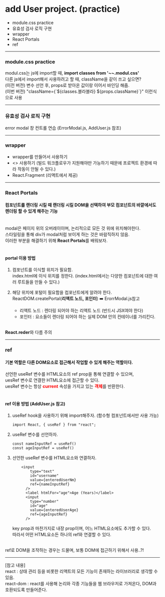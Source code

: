 <h1>add User project. (practice)</h1>

<ul>
    <li>module.css practice</li>
    <li>유효성 검사 로직 구현</li>
    <li>wrapper</li>
    <li>React Portals</li>
    <li>ref</li>
</ul>

<hr/>

<h3>module.css practice</h3>
<span>
    modul.css는 js에 import할 때, <b>import classes from '~~.modul.css'</b><br/>
    다른 js에서 import해서 사용하려고 할 때, className을 같이 쓰고 싶으면?<br/>
    (이전 버전) 변수 선언 후, props로 받아온 값이랑 이어서 바인딩 해줌.<br/>
    (이번 버전) "className={`${classes.블라블라} ${props.className}`}" 이런식으로 사용
</span>

<hr/>

<h3>유효성 검사 로직 구현</h3>
<span>
   error modal 창 컨트롤 연습 (ErrorModal.js, AddUser.js 참조)
</span>

<hr/>

<h3>wrapper</h3>
<span>
   <ul>
    <li>wrapper를 만들어서 사용하기</li>
    <li><></> 사용하기 (빌드 워크플로우가 지원해야만 가능하기 때문에 프로젝트 환경에 따라 작동이 안될 수 있다.)</li>
    <li>React.Fragment (리액트에서 제공)</li>
   </ul>
</span>

<hr/>

<h3>React Portals</h3>
<h4>컴포넌트를 랜더링 시킬 때 랜더링 시킬 DOM을 선택하여 부모 컴포넌트의 바깥에서도 렌더링 할 수 있게 해주는 기능</h4><br/>
<span>
modal은 페이지 위의 오버레이이며, 논리적으로 모든 것 위에 위치해야한다. <br/>
스타일링을 통해 div가 modal처럼 보이게 하는 것은 바람직하지 않음.<br/>
이러한 부분을 해결하기 위해 <b>React Portals</b>를 배워보자.<br/>
</span>

<br/>
<h4>portal 이용 방법</h4>

1. 컴포넌트를 이식할 위치가 필요함. <br/>
   index.html에 이식 위치를 정한다. (index.html에서는 다양한 컴포넌트에 대한 여러 루트들을 만들 수 있다.)

2. 해당 위치에 포털이 필요함을 컴포넌트에게 알려야 한다. <br/>
   ReactDOM.createPortal(<b>리액트 노드, 포인터</b>)  ➡️  ErorrModal.js참고
   <ul>
    <li>리액트 노드 : 렌더링 되어야 하는 리액트 노드 (반드시 JSX여야 한다)</li>
    <li>포인터 : 요소들이 렌더링 되어야 하는 실제 DOM 안의 컨테이너를 가리킨다.</li>
   </ul><br/>

**React.reder**와 다름 주의 <br/>

<hr/>

<h3>ref</h3>
<h4>기본 역할은 다른 DOM요소로 접근해서 작업할 수 있게 해주는 역할이다.</h4>

<span>
   선언한 useRef 변수를 HTML요소의 ref prop을 통해 연결할 수 있으며,<br/>
   uesRef 변수로 연결한 HTML요소에 접근할 수 있다.<br/>
   uesRef 변수는 항상 <b style='color:red;'>current</b> 속성을 가지고 있는 <b style='color:red;'>객체</b>를 반환한다.
</span>
<br/><br/>
<h4>ref 이용 방법 (AddUser.js 참고)</h4>

1. useRef hook을 사용하기 위해 import해주자. (함수형 컴포넌트에서만 사용 가능)<br/>
    ```
    import React, { useRef } from "react";
    ```
2. useRef 변수를 선언하자.<br/>
    ```
    const nameInputRef = useRef()
    const ageInputRef = useRef()
    ```
3. 선언한 useRef 변수를 HTML요소와 연결하자.<br/>
    ```
        <input
            type="text"
            id="username"
            value={enteredUserNm}
            ref={nameInputRef}
          />
          <label htmlFor="age">Age (Years)</label>
          <input
            type="number"
            id="age"
            value={enteredUserAge}
            ref={ageInputRef}
          />
    ```
    key prop과 마찬가지로 내장 prop이며, 어느 HTML요소에도 추가할 수 있다.</br>
    따라서 어떤 HTML요소든 하나의 ref와 연결할 수 있다.</br></br>

ref로 DOM을 조작하는 경우는 드물며, 보통 DOM에 접근하기 위해서 사용..?!

<hr/>
[참고 내용]<br/>
react : 상태 관리 등을 비롯한 리액트의 모든 기능이 존재하는 라이브러리로 생각할 수 있음.<br/>
react-dom : react를 사용해 논리와 각종 기능들을 웹 브라우저로 가져온다, DOM과 호환되도록 만들어준다.
